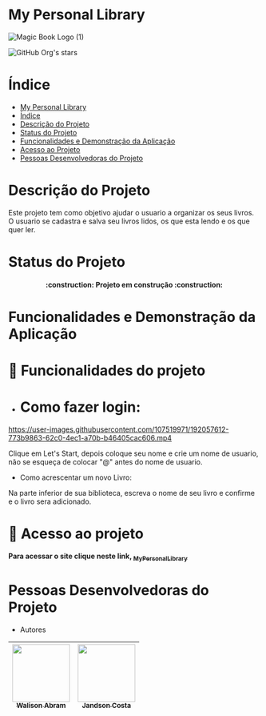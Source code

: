 # My Personal Library

![Magic Book  Logo (1)](https://user-images.githubusercontent.com/107519971/192047598-193a9a56-168b-419b-88fd-546a4303ef47.png)

![GitHub Org's stars](https://img.shields.io/github/stars/camilafernanda?style=social)

# Índice 

* [My Personal Library](#My-Personal-Library)
* [Índice](#índice)
* [Descrição do Projeto](#descrição-do-projeto)
* [Status do Projeto](#status-do-Projeto)
* [Funcionalidades e Demonstração da Aplicação](#funcionalidades-e-demonstração-da-aplicação)
* [Acesso ao Projeto](#acesso-ao-projeto)
* [Pessoas Desenvolvedoras do Projeto](#pessoas-desenvolvedoras)

# Descrição do Projeto

Este projeto tem como objetivo ajudar o usuario a organizar os seus livros.
O usuario se cadastra e salva seu livros lidos, os que esta lendo e os que quer ler.

# Status do Projeto

<h4 align="center"> 
    :construction:  Projeto em construção  :construction:
</h4>

# Funcionalidades e Demonstração da Aplicação

# :hammer: Funcionalidades do projeto

- # Como fazer login:
 
 https://user-images.githubusercontent.com/107519971/192057612-773b9863-62c0-4ec1-a70b-b46405cac606.mp4
 
 Clique em Let's Start, depois coloque seu nome e crie um nome de usuario, não se esqueça de colocar "@" antes do nome de usuario.
- Como acrescentar um novo Livro:

Na parte inferior de sua biblioteca, escreva o nome de seu livro e confirme e o livro sera adicionado.

# 📁 Acesso ao projeto

**Para acessar o site clique neste link, [<sub>MyPersonalLibrary</sub>](https://mypersonallibrary.netlify.app/)**


# Pessoas Desenvolvedoras do Projeto
- Autores

| [<img src="https://avatars.githubusercontent.com/u/105023579?v=4" width=115><br><sub>Walison Abram</sub>](https://github.com/walisonabram) |  [<img src="https://avatars.githubusercontent.com/u/107519971?v=4" width=115><br><sub>Jandson Costa</sub>](https://github.com/Jandsoncosta55) 
| :---: | :---: | 



